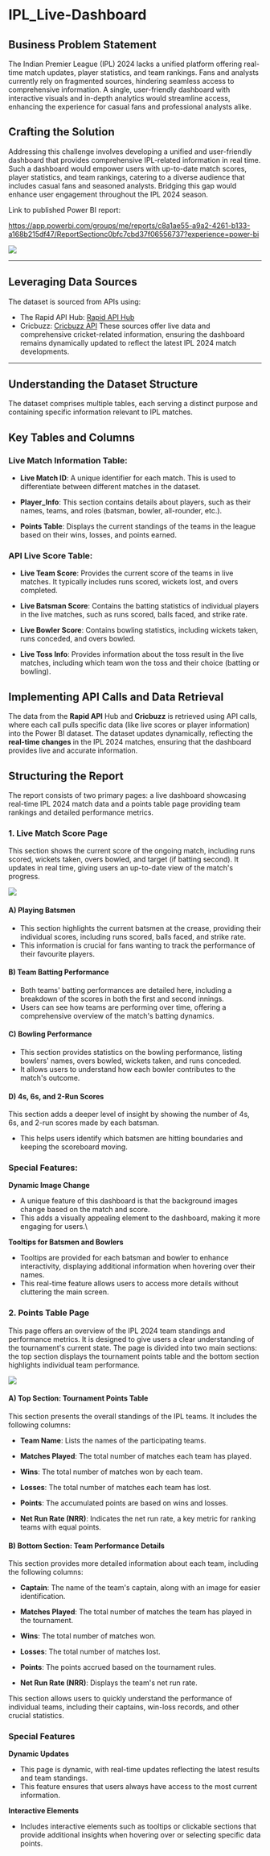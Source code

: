 # IPL_Live-Dashboard

## Business Problem Statement

The Indian Premier League (IPL) 2024 lacks a unified platform offering real-time match updates, player statistics, and team rankings. Fans and analysts currently rely on fragmented sources, hindering seamless access to comprehensive information. A single, user-friendly dashboard with interactive visuals and in-depth analytics would streamline access, enhancing the experience for casual fans and professional analysts alike.


## Crafting the Solution
Addressing this challenge involves developing a unified and user-friendly dashboard that provides comprehensive IPL-related information in real time. Such a dashboard would empower users with up-to-date match scores, player statistics, and team rankings, catering to a diverse audience that includes casual fans and seasoned analysts. Bridging this gap would enhance user engagement throughout the IPL 2024 season.


Link to published Power BI report:  

https://app.powerbi.com/groups/me/reports/c8a1ae55-a9a2-4261-b133-a168b215df47/ReportSectionc0bfc7cbd37f06556737?experience=power-bi


![](https://github.com/Amjt11/IPL_Live-Dashboard/blob/main/images/Screenshot%202025-02-25%20145643.png)

---

## Leveraging Data Sources
The dataset is sourced from APIs using:
- The Rapid API Hub: [Rapid API Hub](https://rapidapi.com/hub)
- Cricbuzz: [Cricbuzz API](https://rapidapi.com/cricketapilive/api/cricbuzz-cricket)
These sources offer live data and comprehensive cricket-related information, ensuring the dashboard remains dynamically updated to reflect the latest IPL 2024 match developments.

---


## Understanding the Dataset Structure
The dataset comprises multiple tables, each serving a distinct purpose and containing specific information relevant to IPL matches.

## Key Tables and Columns
### Live Match Information Table:
- **Live Match ID**: A unique identifier for each match. This is used to differentiate between different matches in the dataset.

- **Player_Info**: This section contains details about players, such as their names, teams, and roles (batsman, bowler, all-rounder, etc.).

- **Points Table**: Displays the current standings of the teams in the league based on their wins, losses, and points earned.

### API Live Score Table:
- **Live Team Score**: Provides the current score of the teams in live matches. It typically includes runs scored, wickets lost, and overs completed.

- **Live Batsman Score**: Contains the batting statistics of individual players in the live matches, such as runs scored, balls faced, and strike rate.

- **Live Bowler Score**: Contains bowling statistics, including wickets taken, runs conceded, and overs bowled.

- **Live Toss Info**: Provides information about the toss result in the live matches, including which team won the toss and their choice (batting or bowling).

## Implementing API Calls and Data Retrieval
The data from the **Rapid API** Hub and **Cricbuzz** is retrieved using API calls, where each call pulls specific data (like live scores or player information) into the Power BI dataset. The dataset updates dynamically, reflecting the **real-time changes** in the IPL 2024 matches, ensuring that the dashboard provides live and accurate information.


## Structuring the Report
The report consists of two primary pages: a live dashboard showcasing real-time IPL 2024 match data and a points table page providing team rankings and detailed performance metrics.

### 1. Live Match Score Page
This section shows the current score of the ongoing match, including runs scored, wickets taken, overs bowled, and target (if batting second). It updates in real time, giving users an up-to-date view of the match's progress.


![](https://github.com/Amjt11/IPL_Live-Dashboard/blob/main/images/LiveDashboardPage.png)


#### A)    Playing Batsmen

- This section highlights the current batsmen at the crease, providing their individual scores, including runs scored, balls faced, and strike rate.
- This information is crucial for fans wanting to track the performance of their favourite players.

#### B)    Team Batting Performance

- Both teams' batting performances are detailed here, including a breakdown of the scores in both the first and second innings.
- Users can see how teams are performing over time, offering a comprehensive overview of the match's batting dynamics.

#### C)    Bowling Performance

- This section provides statistics on the bowling performance, listing bowlers' names, overs bowled, wickets taken, and runs conceded. 
- It allows users to understand how each bowler contributes to the match's outcome.

#### D)   4s, 6s, and 2-Run Scores

This section adds a deeper level of insight by showing the number of 4s, 6s, and 2-run scores made by each batsman.
- This helps users identify which batsmen are hitting boundaries and keeping the scoreboard moving.

### Special Features:

**Dynamic Image Change**

- A unique feature of this dashboard is that the background images change based on the match and score. 
- This adds a visually appealing element to the dashboard, making it more engaging for users.\

**Tooltips for Batsmen and Bowlers**

- Tooltips are provided for each batsman and bowler to enhance interactivity, displaying additional information when hovering over their names.
- This real-time feature allows users to access more details without cluttering the main screen.

### 2. Points Table Page
This page offers an overview of the IPL 2024 team standings and performance metrics. It is designed to give users a clear understanding of the tournament's current state. The page is divided into two main sections: the top section displays the tournament points table and the bottom section highlights individual team performance.


![](https://github.com/Amjt11/IPL_Live-Dashboard/blob/main/images/PointsTablePage.png)


 #### A)    Top Section: Tournament Points Table

This section presents the overall standings of the IPL teams. It includes the following columns:

- **Team Name**: Lists the names of the participating teams.

- **Matches Played**: The total number of matches each team has played.

- **Wins**: The total number of matches won by each team.

- **Losses**: The total number of matches each team has lost.

- **Points**: The accumulated points are based on wins and losses.

- **Net Run Rate (NRR)**: Indicates the net run rate, a key metric for ranking teams with equal points.


#### B)    Bottom Section: Team Performance Details

This section provides more detailed information about each team, including the following columns:

- **Captain**: The name of the team's captain, along with an image for easier identification.

- **Matches Played**: The total number of matches the team has played in the tournament.

- **Wins**: The total number of matches won.

- **Losses**: The total number of matches lost.

- **Points**: The points accrued based on the tournament rules.

- **Net Run Rate (NRR)**: Displays the team's net run rate.

This section allows users to quickly understand the performance of individual teams, including their captains, win-loss records, and other crucial statistics.


### Special Features

**Dynamic Updates**

- This page is dynamic, with real-time updates reflecting the latest results and team standings. 
- This feature ensures that users always have access to the most current information.

**Interactive Elements**

- Includes interactive elements such as tooltips or clickable sections that provide additional insights when hovering over or selecting specific data points.


 


